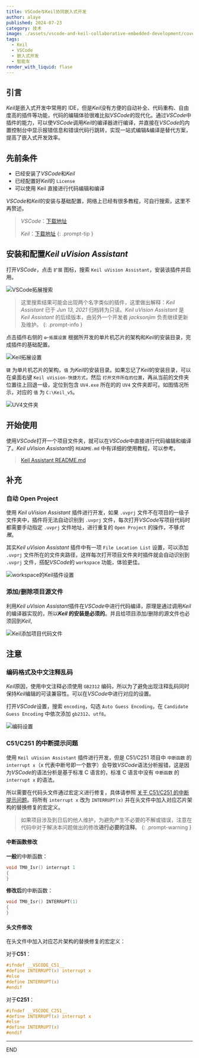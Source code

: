 ```yaml
---
title: VSCode与Keil协同嵌入式开发
author: alaye
published: 2024-07-23
category: 技术
image: ./assets/vscode-and-keil-collaborative-embedded-development/cover.png
tags:
  - Keil
  - VSCode
  - 嵌入式开发
  - 智能车
render_with_liquid: flase
---
```


## 引言

*Keil*是嵌入式开发中常用的 IDE，但是*Keil*没有方便的自动补全、代码重构、自由度高的插件等功能，代码的编辑体验很难比拟*VSCode*的现代化。通过*VSCode*中插件的能力，可以使*VSCode*调用*Keil*的编译器进行编译，并直接在*VSCode*的内置控制台中显示报错信息和错误代码行跳转，实现一站式编辑&编译是替代方案，提高了嵌入式开发效率。

## 先前条件

* 已经安装了*VSCode*和*Keil*
* 已经配置好*Keil*的 `License`
* 可以使用 Keil 直接进行代码编辑和编译

*VSCode*和*Keil*的安装与基础配置，网络上已经有很多教程，可自行搜索，这里不再赘述。

> *VSCode*：[下载地址](https://code.visualstudio.com/download)
> 
> *Keil*：[下载地址](https://www.keil.com/download/product/)
{: .prompt-tip }

## 安装和配置*Keil uVision Assistant*

打开*VSCode*，点击 `扩展` 图标，搜索 `Keil uVision Assistant`，安装该插件并启用。

![VSCode拓展搜索](./assets/vscode-and-keil-collaborative-embedded-development/VSCode拓展搜索.png)

> 这里搜索结果可能会出现两个名字类似的插件，这里做出解释：*Keil Assistant* 已于 *Jun 13, 2021* 归档转为只读。*Keil uVision Assistant* 是 *Keil Assistant* 的后续版本，由另外一个开发者 *jacksonjim* 负责继续更新及维护。 
{: .prompt-info }

点击插件右侧的 `⚙️`-`拓展设置` 根据所开发的单片机芯片的架构和*Keil*的安装目录，完成插件的基础配置。

![Keil拓展设置](./assets/vscode-and-keil-collaborative-embedded-development/Keil%E6%8B%93%E5%B1%95%E8%AE%BE%E7%BD%AE.png)

`键` 为单片机芯片的架构，`值` 为*Keil*的安装目录。如果忘记了*Keil*的安装目录，可以在桌面右键 `Keil uVision-快捷方式`，然后 `打开文件所在的位置`，再从当前的文件夹位置往上回退一级，定位到包含 `UV4.exe` 所在的的 `UV4` 文件夹即可。如图情况所示，对应的 `值` 为 `C:\Keil_v5`。

![UV4文件夹](./assets/vscode-and-keil-collaborative-embedded-development/UV4%E6%96%87%E4%BB%B6%E5%A4%B9.png)

## 开始使用

使用*VSCode*打开一个项目文件夹，就可以在*VSCode*中直接进行代码编辑和编译了。*Keil uVision Assistant*的 `README.md` 中有详细的使用教程，可以参考。

>[Keil Assistant README.md](https://github.com/jacksonjim/keil-assistant/blob/master/README.md)

## 补充

### 自动 Open Project

使用 *Keil uVision Assistant* 插件进行开发，如果 `.uvprj` 文件不在项目的一级子文件夹中，插件将无法自动识别到 `.uvprj` 文件，每次打开*VSCode*写项目代码时都需要手动指定 `.uvprj` 文件地址，进行重复的 `Open Project` 的操作，不够*优雅*。

其实*Keil uVision Assistant* 插件中有一项 `File Location List` 设置，可以添加 `.uvprj` 文件所在的文件夹路径，这样每次打开项目文件夹时插件就会自动识别到 `.uvprj` 文件，搭配*VSCode*的 `workspace` 功能，体验更佳。

![workspace的Keil插件设置](./assets/vscode-and-keil-collaborative-embedded-development/workspace%E7%9A%84Keil%E6%8F%92%E4%BB%B6%E8%AE%BE%E7%BD%AE.png)  

### 添加/删除项目源文件

利用*Keil uVision Assistant*插件在*VSCode*中进行代码编译，原理是通过调用*Keil*的编译器实现的，所以***Keil* 的安装是必须的**。并且给项目添加/删除的源文件也必须回到*Keil*, 

![Keil添加项目代码文件](./assets/vscode-and-keil-collaborative-embedded-development/Keil%E6%B7%BB%E5%8A%A0%E9%A1%B9%E7%9B%AE%E4%BB%A3%E7%A0%81%E6%96%87%E4%BB%B6.png)  

## 注意

### 编码格式及中文注释乱码

*Keil*原因，使用中文注释必须使用 `GB2312` 编码，所以为了避免出现注释乱码同时保持*Keil*编辑的可读兼容性。可以在*VSCode*中进行对应的设置。

打开*VSCode*设置，搜索 `encoding`，勾选 `Auto Guess Encoding`，在 `Candidate Guess Encoding` 中依次添加 `gb2312`、`utf8`。

![编码设置](./assets/vscode-and-keil-collaborative-embedded-development/%E7%BC%96%E7%A0%81%E8%AE%BE%E7%BD%AE.png)  

### C51/C251 的中断提示问题

使用 `Keil uVision Assistant` 插件进行开发，但是 C51/C251 项目中 `中断函数` 的 `interrupt x`（x 代表中断号即一个数字）会导致*VSCode*语法分析报错，这是因为*VSCode*的语法分析是基于标准 C 语言的，标准 C 语言中没有 `中断函数` 的 `interrupt x` 的语法。

所以需要在代码头文件通过宏定义进行修复，具体请参照 [关于 C51/C251 的中断提示问题](https://github.com/jacksonjim/keil-assistant/blob/master/README.md)。将所有 `interrupt x` 改为 `INTERRUPT(x)` 并在头文件中加入对应芯片架构的替换修复的宏定义。

>如果项目涉及到日后的他人维护，为避免产生不必要的不解或错误，注意在代码中对于解决本问题做出的修改**进行必要的注释**。
{: .prompt-warning }

#### 中断函数修改

**一般**的中断函数：
```c
void TM0_Isr() interrupt 1
{
}
```
**修改后**的中断函数：
```c
void TM0_Isr() INTERRUPT(1)
{
}
```

#### 头文件修改

在头文件中加入对应芯片架构的替换修复的宏定义：

对于**C51**：

```c
#ifndef __VSCODE_C51__
#define INTERRUPT(x) interrupt x
#else
#define INTERRUPT(x)
#endif
```

对于**C251**：

```c
#ifndef __VSCODE_C251__
#define INTERRUPT(x) interrupt x
#else
#define INTERRUPT(x)
#endif
```

---

END
